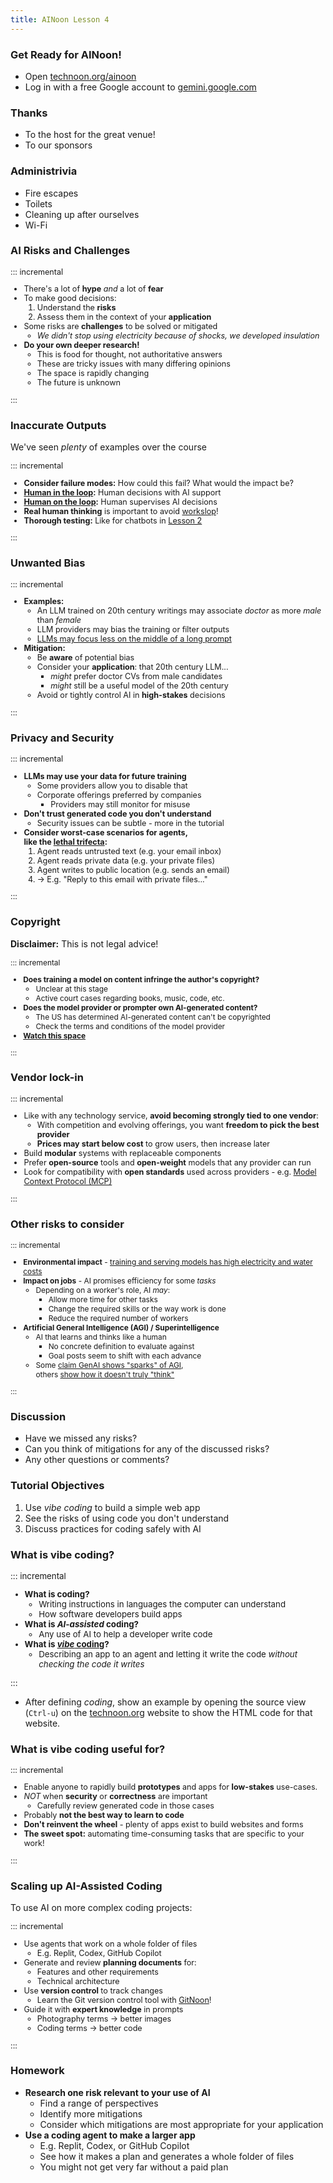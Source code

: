 ```yaml
---
title: AINoon Lesson 4
---
```


### Get Ready for AINoon!

* Open [technoon.org/ainoon](https://technoon.org/ainoon)
* Log in with a free Google account to [gemini.google.com](https://gemini.google.com)

### Thanks

* To the host for the great venue!
* To our sponsors

### Administrivia

* Fire escapes
* Toilets
* Cleaning up after ourselves
* Wi-Fi


### AI Risks and Challenges

<div style="font-size: 0.9em;">

::: incremental

* There's a lot of **hype** *and* a lot of **fear**
* To make good decisions:
  1. Understand the **risks**
  2. Assess them in the context of your **application**
* Some risks are **challenges** to be solved or mitigated
  * *We didn't stop using electricity because of shocks, we developed
    insulation*
* **Do your own deeper research!**
  * This is food for thought, not authoritative answers
  * These are tricky issues with many differing opinions
  * The space is rapidly changing
  * The future is unknown

:::

</div>

### Inaccurate Outputs

We've seen *plenty* of examples over the course

<div style="font-size: 0.9em;">

::: incremental

* **Consider failure modes:** How could this fail? What would the impact be?
* **[Human in the loop](https://www.trackmind.com/humans-in-the-loop-vs-on-the-loop/):** Human decisions with AI support
* **[Human on the loop](https://www.trackmind.com/humans-in-the-loop-vs-on-the-loop/):** Human supervises AI decisions
* **Real human thinking** is important to avoid [workslop](https://hbr.org/2025/09/ai-generated-workslop-is-destroying-productivity)!
* **Thorough testing:** Like for chatbots in [Lesson 2](../lesson_2/slides.html#/testing-a-chatbot)

:::

</div>

### Unwanted Bias

<div style="font-size: 0.9em;">

::: incremental

* **Examples:**
  * An LLM trained on 20th century writings may associate *doctor* as
    more *male* than *female*
  * LLM providers may bias the training or filter outputs
  * [LLMs may focus less on the middle of a long prompt](https://news.mit.edu/2025/unpacking-large-language-model-bias-0617)
* **Mitigation:**
  * Be **aware** of potential bias
  * Consider your **application**: that 20th century LLM...
    * *might* prefer doctor CVs from male candidates
    * *might* still be a useful model of the 20th century
  * Avoid or tightly control AI in **high-stakes** decisions

:::

</div>

### Privacy and Security

<div style="font-size: 0.9em;">

::: incremental

* **LLMs may use your data for future training**
  * Some providers allow you to disable that
  * Corporate offerings preferred by companies
    * Providers may still monitor for misuse
* **Don't trust generated code you don't understand**
  * Security issues can be subtle - more in the tutorial
* **Consider worst-case scenarios for agents,
  <br>like the [lethal trifecta](https://simonwillison.net/2025/Jun/16/the-lethal-trifecta/):**
  1. Agent reads untrusted text (e.g. your email inbox)
  2. Agent reads private data (e.g. your private files)
  3. Agent writes to public location (e.g. sends an email)
  4. → E.g. "Reply to this email with private files..."

:::

</div>

### Copyright

**Disclaimer:** This is not legal advice!

<div style="font-size: 0.85em;">

::: incremental

* **Does training a model on content infringe the author's
  copyright?**
  * Unclear at this stage
  * Active court cases regarding books, music, code, etc.
* **Does the model provider or prompter own AI-generated content?**
  * The US has determined AI-generated content can't be copyrighted
  * Check the terms and conditions of the model provider
* **[Watch this space](https://builtin.com/artificial-intelligence/ai-copyright)**

:::

</div>

### Vendor lock-in

<div style="font-size: 0.9em;">

::: incremental

* Like with any technology service, **avoid becoming strongly tied to
  one vendor**:
  * With competition and evolving offerings, you want **freedom to
    pick the best provider**
  * **Prices may start below cost** to grow users, then increase later
* Build **modular** systems with replaceable components
* Prefer **open-source** tools and **open-weight** models that any
  provider can run
* Look for compatibility with **open standards** used across
  providers - e.g. [Model Context Protocol (MCP)](https://modelcontextprotocol.io/docs/getting-started/intro)

:::

</div>

### Other risks to consider

<div style="font-size: 0.85em;">

::: incremental

* **Environmental impact** - [training and serving models has high electricity and water costs](https://news.mit.edu/2025/explained-generative-ai-environmental-impact-0117)
* **Impact on jobs** - AI promises efficiency for some *tasks*
  * Depending on a worker's role, AI *may*:
    * Allow more time for other tasks
    * Change the required skills or the way work is done
    * Reduce the required number of workers
* **Artificial General Intelligence (AGI) / Superintelligence**
  * AI that learns and thinks like a human
    * No concrete definition to evaluate against
    * Goal posts seem to shift with each advance
  * Some [claim GenAI shows "sparks" of AGI](https://arxiv.org/abs/2303.12712),<br>others [show how it doesn't truly "think"](https://machinelearning.apple.com/research/illusion-of-thinking)

:::

</div>

### Discussion

* Have we missed any risks?
* Can you think of mitigations for any of the discussed risks?
* Any other questions or comments?

### Tutorial Objectives

1. Use *vibe coding* to build a simple web app
2. See the risks of using code you don't understand
3. Discuss practices for coding safely with AI

### What is vibe coding?

<div style="font-size: 0.95em;">

::: incremental

* **What is coding?**
  * Writing instructions in languages the computer can understand
  * How software developers build apps
* **What is *AI-assisted* coding?**
  * Any use of AI to help a developer write code
* **What is [*vibe* coding](https://simonwillison.net/2025/Mar/19/vibe-coding/)?**
  * Describing an app to an agent and letting it write the code
    *without checking the code it writes*

:::

</div>

<aside class="notes">

* After defining *coding*, show an example by opening the source view
  (`Ctrl-u`) on the [technoon.org](https://technoon.org) website to
  show the HTML code for that website.

</aside>

### What is vibe coding useful for?

<div style="font-size: 0.9em;">

::: incremental

* Enable anyone to rapidly build **prototypes** and apps for
  **low-stakes** use-cases.
* *NOT* when **security** or **correctness** are important
  * Carefully review generated code in those cases
* Probably **not the best way to learn to code**
* **Don't reinvent the wheel** - plenty of apps exist to build websites
  and forms
* **The sweet spot:** automating time-consuming tasks that are
  specific to your work!

:::

</div>

### Scaling up AI-Assisted Coding

To use AI on more complex coding projects:

<div style="font-size: 0.9em;">

::: incremental

* Use agents that work on a whole folder of files
  * E.g. Replit, Codex, GitHub Copilot
* Generate and review **planning documents** for:
  * Features and other requirements
  * Technical architecture
* Use **version control** to track changes
  * Learn the Git version control tool with
    [GitNoon](https://technoon.org/gitnoon/)!
* Guide it with **expert knowledge** in prompts
  * Photography terms → better images
  * Coding terms  → better code

:::

</div>


### Homework

* **Research one risk relevant to your use of AI**
  * Find a range of perspectives
  * Identify more mitigations
  * Consider which mitigations are most appropriate for your
    application
* **Use a coding agent to make a larger app**
  * E.g. Replit, Codex, or GitHub Copilot
  * See how it makes a plan and generates a whole folder of files
  * You might not get very far without a paid plan

